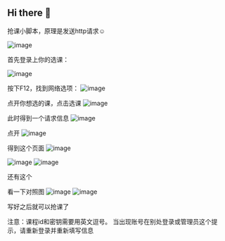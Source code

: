 ## Hi there 👋

<!--
**SYLQW/sylqw** is a ✨ _special_ ✨ repository because its `README.md` (this file) appears on your GitHub profile.

Here are some ideas to get you started:

- 🔭 I’m currently working on ...
- 🌱 I’m currently learning ...
- 👯 I’m looking to collaborate on ...
- 🤔 I’m looking for help with ...
- 💬 Ask me about ...
- 📫 How to reach me: ...
- 😄 Pronouns: ...
- ⚡ Fun fact: ...
-->
抢课小脚本，原理是发送http请求☺

![image](https://github.com/user-attachments/assets/09291745-545d-47ac-a8e4-b9883eacc8c8)

首先登录上你的选课：

![image](https://github.com/user-attachments/assets/7b3532b4-45f1-46d8-ae38-6f9c2db0d503)

按下F12，找到网络选项：
![image](https://github.com/user-attachments/assets/c5d50c3c-025a-4116-b714-e97fd0641739)


点开你想选的课，点击选课
![image](https://github.com/user-attachments/assets/ec15903e-134b-4781-89fb-adeff1156f41)

此时得到一个请求信息
![image](https://github.com/user-attachments/assets/291bd338-1834-4777-b600-b6eb2b456c33)

点开
![image](https://github.com/user-attachments/assets/dd3ca00f-c44b-44d3-ace4-490428d8b991)

得到这个页面
![image](https://github.com/user-attachments/assets/1a16f632-5d52-4a9e-8344-4211b53fa065)

![image](https://github.com/user-attachments/assets/6d9ac83f-2b7f-4986-92b5-969fb7ce5d50)
![image](https://github.com/user-attachments/assets/fad2867f-3ddf-49e0-ac1f-ff23bb0f7313)


还有这个

看一下对照图
![image](https://github.com/user-attachments/assets/8e6175b6-7565-4479-97e2-0c073b8f4be5)
![image](https://github.com/user-attachments/assets/4dbf4f5f-edce-4896-a1e1-a6cc9f82bc58)


写好之后就可以抢课了


注意：课程id和密钥需要用英文逗号。
当出现账号在别处登录或管理员这个提示，请重新登录并重新填写信息
